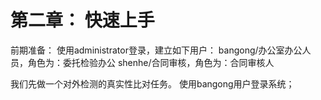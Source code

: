 # 第二章： 快速上手


前期准备：
使用administrator登录，建立如下用户：
bangong/办公室办公人员，角色为：委托检验办公
shenhe/合同审核，角色为：合同审核人


我们先做一个对外检测的真实性比对任务。
使用bangong用户登录系统；




